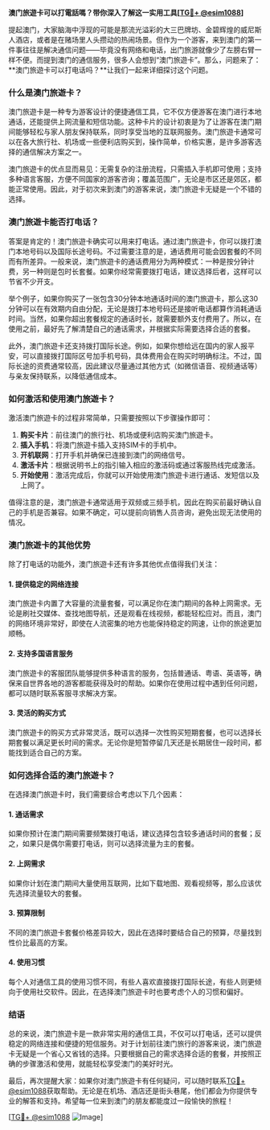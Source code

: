 **澳门旅遊卡可以打電話嗎？带你深入了解这一实用工具[[TG💪+ @esim1088](https://t.me/s/esim1088)]**

提起澳门，大家脑海中浮现的可能是那流光溢彩的大三巴牌坊、金碧辉煌的威尼斯人酒店，或者是在赌场里人头攒动的热闹场景。但作为一个游客，来到澳门的第一件事往往是解决通信问题——毕竟没有网络和电话，出门旅游就像少了左膀右臂一样不便。而提到澳门的通信服务，很多人会想到“澳门旅遊卡”。那么，问题来了：**澳门旅遊卡可以打电话吗？**让我们一起来详细探讨这个问题。

### 什么是澳门旅遊卡？

澳门旅遊卡是一种专为游客设计的便捷通信工具，它不仅方便游客在澳门进行本地通话，还能提供上网流量和短信功能。这种卡片的设计初衷是为了让游客在澳门期间能够轻松与家人朋友保持联系，同时享受当地的互联网服务。澳门旅遊卡通常可以在各大旅行社、机场或一些便利店购买到，操作简单，价格实惠，是许多游客选择的通信解决方案之一。

澳门旅遊卡的优点显而易见：无需复杂的注册流程，只需插入手机即可使用；支持多种语言客服，方便不同国家的游客咨询；覆盖范围广，无论是市区还是郊区，都能正常使用。因此，对于初次来到澳门的游客来说，澳门旅遊卡无疑是一个不错的选择。

### 澳门旅遊卡能否打电话？

答案是肯定的！澳门旅遊卡确实可以用来打电话。通过澳门旅遊卡，你可以拨打澳门本地号码以及国际长途号码。不过需要注意的是，通话费用可能会因套餐的不同而有所差异。一般来说，澳门旅遊卡的通话费用分为两种模式：一种是按分钟计费，另一种则是包时长套餐。如果你经常需要拨打电话，建议选择后者，这样可以节省不少开支。

举个例子，如果你购买了一张包含30分钟本地通话时间的澳门旅遊卡，那么这30分钟可以在有效期内自由分配，无论是拨打本地号码还是接听电话都算作消耗通话时间。当然，如果你超出套餐规定的通话时长，就需要额外支付费用了。所以，在使用之前，最好先了解清楚自己的通话需求，并根据实际需要选择合适的套餐。

此外，澳门旅遊卡还支持拨打国际长途。例如，如果你想给远在国内的家人报平安，可以直接拨打国际区号加手机号码，具体费用会在购买时明确标注。不过，国际长途的资费通常较高，因此建议尽量通过其他方式（如微信语音、视频通话等）与亲友保持联系，以降低通信成本。

### 如何激活和使用澳门旅遊卡？

激活澳门旅遊卡的过程非常简单，只需要按照以下步骤操作即可：

1. **购买卡片**：前往澳门的旅行社、机场或便利店购买澳门旅遊卡。
2. **插入手机**：将澳门旅遊卡插入支持SIM卡的手机中。
3. **开机联网**：打开手机并确保已连接到澳门的网络信号。
4. **激活卡片**：根据说明书上的指引输入相应的激活码或通过客服热线完成激活。
5. **开始使用**：激活完成后，你就可以开始使用澳门旅遊卡进行通话、发短信以及上网了。

值得注意的是，澳门旅遊卡通常适用于双频或三频手机，因此在购买前最好确认自己的手机是否兼容。如果不确定，可以提前向销售人员咨询，避免出现无法使用的情况。

### 澳门旅遊卡的其他优势

除了打电话的功能外，澳门旅遊卡还有许多其他优点值得我们关注：

#### 1. 提供稳定的网络连接
澳门旅遊卡内置了大容量的流量套餐，可以满足你在澳门期间的各种上网需求。无论是刷社交媒体、查找地图导航，还是观看在线视频，都能轻松应对。而且，澳门的网络环境非常好，即使在人流密集的地方也能保持稳定的网速，让你的旅途更加顺畅。

#### 2. 支持多国语言服务
澳门旅遊卡的客服团队能够提供多种语言的服务，包括普通话、粤语、英语等，确保来自世界各地的游客都能获得及时的帮助。如果你在使用过程中遇到任何问题，都可以随时联系客服寻求解决方案。

#### 3. 灵活的购买方式
澳门旅遊卡的购买方式非常灵活，既可以选择一次性购买短期套餐，也可以选择长期套餐以满足更长时间的需求。无论你是短暂停留几天还是长期居住一段时间，都能找到适合自己的方案。

### 如何选择合适的澳门旅遊卡？

在选择澳门旅遊卡时，我们需要综合考虑以下几个因素：

#### 1. 通话需求
如果你预计在澳门期间需要频繁拨打电话，建议选择包含较多通话时间的套餐；反之，如果只是偶尔需要打电话，则可以选择流量为主的套餐。

#### 2. 上网需求
如果你计划在澳门期间大量使用互联网，比如下载地图、观看视频等，那么应该优先选择流量较大的套餐。

#### 3. 预算限制
不同的澳门旅遊卡套餐价格差异较大，因此在选择时要结合自己的预算，尽量找到性价比最高的方案。

#### 4. 使用习惯
每个人对通信工具的使用习惯不同，有些人喜欢直接拨打国际长途，有些人则更倾向于使用社交软件。因此，在选择澳门旅遊卡时也要考虑个人的习惯和偏好。

### 结语

总的来说，澳门旅遊卡是一款非常实用的通信工具，不仅可以打电话，还可以提供稳定的网络连接和便捷的短信服务。对于计划前往澳门旅行的游客来说，澳门旅遊卡无疑是一个省心又省钱的选择。只要根据自己的需求选择合适的套餐，并按照正确的步骤激活和使用，就能轻松享受澳门的美好时光。

最后，再次提醒大家：如果你对澳门旅遊卡有任何疑问，可以随时联系[TG💪+ @esim1088](https://t.me/s/esim1088)获取帮助。无论是在机场、酒店还是街头巷尾，他们都会为你提供专业的解答和支持。希望每一位来到澳门的朋友都能度过一段愉快的旅程！

[[TG💪+ @esim1088](https://t.me/s/esim1088) ![Image](https://i.postimg.cc/4NQfJmqS/Snipaste-2025-05-13-00-14-12.png)]
